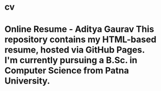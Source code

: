 # cv
# Online Resume - Aditya Gaurav This repository contains my HTML-based resume, hosted via GitHub Pages. I'm currently pursuing a B.Sc. in Computer Science from Patna University.
